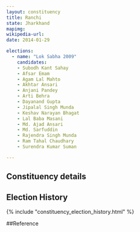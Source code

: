 ```yaml
---
layout: constituency
title: Ranchi
state: Jharkhand
mapimg: 
wikipedia-url: 
date: 2014-01-29

elections: 
  - name: "Lok Sabha 2009"
    candidates: 
    - Subodh Kant Sahay 
    - Afsar Emam 
    - Agam Lal Mahto 
    - Akhtar Ansari 
    - Anjani Pandey 
    - Arti Behra 
    - Dayanand Gupta 
    - Jipalal Singh Munda 
    - Keshav Narayan Bhagat 
    - Lal Baba Masani 
    - Md. Ajad Ansari 
    - Md. Sarfuddin 
    - Rajendra Singh Munda 
    - Ram Tahal Chaudhary 
    - Surendra Kumar Suman 

---
```

## Constituency details


## Election History
{% include "constituency_election_history.html" %}

##Reference
